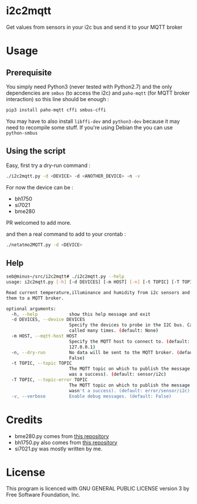 # i2c2mqtt
Get values from sensors in your i2c bus and send it to your MQTT broker

# Usage

## Prerequisite

You simply need Python3 (never tested with Python2.7) and the only dependencies are `smbus` (to access the i2c) and `paho-mqtt` (for MQTT broker interaction) so this line should be enough  :

```bash
pip3 install paho-mqtt cffi smbus-cffi
```

You may have to also install `libffi-dev` and `python3-dev` because it may need to recompile some stuff. If you're using Debian the you can use `python-smbus`

## Using the script

Easy, first try a dry-run command :

```bash
./i2c2mqtt.py -d <DEVICE> -d <ANOTHER_DEVICE> -n -v
```

For now the device can be :

 * bh1750
 * si7021
 * bme280

PR welcomed to add more.

and then a real command to add to your crontab :

```bash
./netatmo2MQTT.py -d <DEVICE>
```

## Help

```bash
seb@minus~/src/i2c2mqtt# ./i2c2mqtt.py --help
usage: i2c2mqtt.py [-h] [-d DEVICES] [-m HOST] [-n] [-t TOPIC] [-T TOPIC] [-v]

Read current temperature,illuminance and humidity from i2c sensors and send
them to a MQTT broker.

optional arguments:
  -h, --help            show this help message and exit
  -d DEVICES, --device DEVICES
                        Specify the devices to probe in the I2C bus. Can be
                        called many times. (default: None)
  -m HOST, --mqtt-host HOST
                        Specify the MQTT host to connect to. (default:
                        127.0.0.1)
  -n, --dry-run         No data will be sent to the MQTT broker. (default:
                        False)
  -t TOPIC, --topic TOPIC
                        The MQTT topic on which to publish the message (if it
                        was a success). (default: sensor/i2c)
  -T TOPIC, --topic-error TOPIC
                        The MQTT topic on which to publish the message (if it
                        wasn't a success). (default: error/sensor/i2c)
  -v, --verbose         Enable debug messages. (default: False)
```

# Credits

 * bme280.py comes from [this repository](https://bitbucket.org/MattHawkinsUK/rpispy-misc/raw/master/python/bme280.py)
 * bh1750.py also comes from [this repository](https://bitbucket.org/MattHawkinsUK/rpispy-misc/raw/master/python/bh1750.py)
 * si7021.py was mostly written by me.

# License

This program is licenced with GNU GENERAL PUBLIC LICENSE version 3 by Free Software Foundation, Inc.
